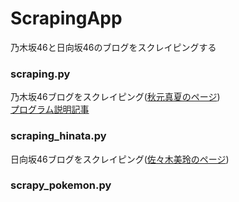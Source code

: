 # ScrapingApp
乃木坂46と日向坂46のブログをスクレイピングする
### scraping.py
乃木坂46ブログをスクレイピング([秋元真夏のページ](http://blog.nogizaka46.com/manatsu.akimoto/))  
[プログラム説明記事](https://qiita.com/xxPowderxx/items/e9726b8b8a114655d796)
### scraping_hinata.py
日向坂46ブログをスクレイピング([佐々木美玲のページ](https://www.hinatazaka46.com/s/official/diary/member/list?ima=0000&ct=8))
### scrapy_pokemon.py

